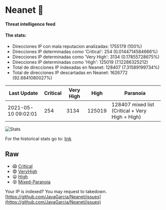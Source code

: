 # Neanet :hocho:
#### Threat intelligence feed
#### The stats:

- Direcciones IP con mala reputacion analizadas: 1755179 (100%)
- Direcciones IP determinadas como 'Critical':  254 (0.0144714584666%)
- Direcciones IP determinadas como 'Very High':  3134 (0.17855728675%)
- Direcciones IP determinadas como 'High':  125019 (7.12286325212)
- Total de direcciones IP indexadas en Neanet:  128407 (7.31589199734%)
- Total de direcciones IP descartadas en Neanet:  1626772 (92.6841080027%)

| Last Update | Critical | Very High | High | Paranoia |
| --- | --- | --- | --- | --- |
| 2021-05-10 09:02:01 | 254 | 3134 | 125019 | 128407 mixed list (Critical + Very High + High)|

![Stats](https://docs.google.com/spreadsheets/d/e/2PACX-1vSnaNMIXVabIpDJjufMlzH7poXnshF3mgd8Is1g9ytUEzVsP5my4Trn8f-xkoLLQ38xpL3HtmUexLo6/pubchart?oid=501124687&format=image)

For the historical stats go to: [link](/stats.csv)
## Raw
- :scream: [Critical](https://raw.githubusercontent.com/JavaGarcia/Neanet/master/blacklists/neanet_critical.txt)
- :fearful: [VeryHigh](https://raw.githubusercontent.com/JavaGarcia/Neanet/master/blacklists/neanet_veryHigh.txtt)
- :frowning: [High](https://raw.githubusercontent.com/JavaGarcia/Neanet/master/blacklists/neanet_high.txt)
- :dizzy_face: [Mixed-Paranoia](https://raw.githubusercontent.com/JavaGarcia/Neanet/master/blacklists/neanet_all.txt)


Your IP is indexed? You may request to takedown. [https://github.com/JavaGarcia/Neanet/issues](https://github.com/JavaGarcia/Neanet/issues)





















































































































































































































































































































































































































































































































































































































































































































































































































































































































































































































































































































































































































































































































































































































































































































































































































































































































































































































































































































































































































































































































































































































































































































































































































































































































































































































































































































































































































































































































































































































































































































































































































































































































































































































































































































































































































































































































































































































































































































































































































































































































































































































































































































































































































































































































































































































































































































































































































































































































































































































































































































































































































































































































































































































































































































































































































































































































































































































































































































































































































































































































































































































































































































































































































































